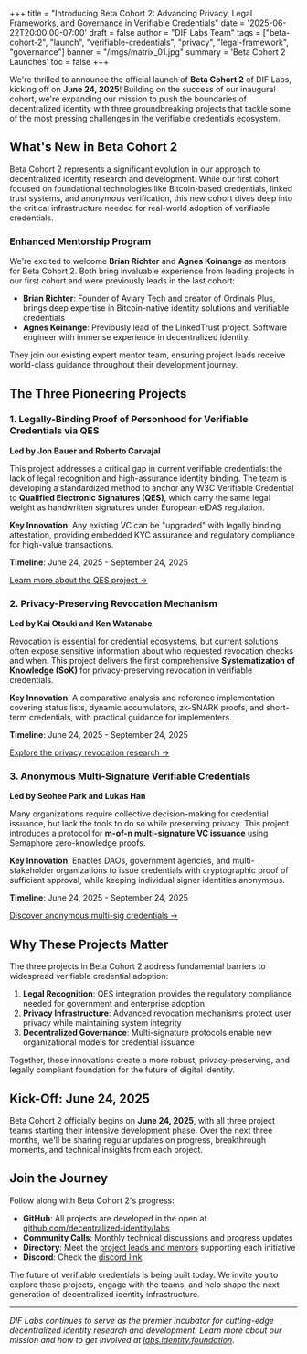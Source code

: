 +++
title = "Introducing Beta Cohort 2: Advancing Privacy, Legal Frameworks, and Governance in Verifiable Credentials"
date = '2025-06-22T20:00:00-07:00'
draft = false
author = "DIF Labs Team"
tags = ["beta-cohort-2", "launch", "verifiable-credentials", "privacy", "legal-framework", "governance"]
banner = "/imgs/matrix_01.jpg"
summary = 'Beta Cohort 2 Launches'
toc = false
+++

We're thrilled to announce the official launch of **Beta Cohort 2** of DIF Labs, kicking off on **June 24, 2025**! Building on the success of our inaugural cohort, we're expanding our mission to push the boundaries of decentralized identity with three groundbreaking projects that tackle some of the most pressing challenges in the verifiable credentials ecosystem.

## What's New in Beta Cohort 2

Beta Cohort 2 represents a significant evolution in our approach to decentralized identity research and development. While our first cohort focused on foundational technologies like Bitcoin-based credentials, linked trust systems, and anonymous verification, this new cohort dives deep into the critical infrastructure needed for real-world adoption of verifiable credentials.

### Enhanced Mentorship Program

We're excited to welcome **Brian Richter** and **Agnes Koinange** as mentors for Beta Cohort 2. Both bring invaluable experience from leading projects in our first cohort and were previously leads in the last cohort:

- **Brian Richter**: Founder of Aviary Tech and creator of Ordinals Plus, brings deep expertise in Bitcoin-native identity solutions and verifiable credentials
- **Agnes Koinange**: Previously lead of the LinkedTrust project. Software engineer with immense experience in decentralized identity.

They join our existing expert mentor team, ensuring project leads receive world-class guidance throughout their development journey.

## The Three Pioneering Projects

### 1. Legally-Binding Proof of Personhood for Verifiable Credentials via QES

**Led by Jon Bauer and Roberto Carvajal**

This project addresses a critical gap in current verifiable credentials: the lack of legal recognition and high-assurance identity binding. The team is developing a standardized method to anchor any W3C Verifiable Credential to **Qualified Electronic Signatures (QES)**, which carry the same legal weight as handwritten signatures under European eIDAS regulation.

**Key Innovation**: Any existing VC can be "upgraded" with legally binding attestation, providing embedded KYC assurance and regulatory compliance for high-value transactions.

**Timeline**: June 24, 2025 - September 24, 2025

[Learn more about the QES project →](https://github.com/decentralized-identity/labs/blob/main/proposals/beta-cohort-2-2025/legallybinding-vcs/legallybinding-vcs.md)

### 2. Privacy-Preserving Revocation Mechanism

**Led by Kai Otsuki and Ken Watanabe**

Revocation is essential for credential ecosystems, but current solutions often expose sensitive information about who requested revocation checks and when. This project delivers the first comprehensive **Systematization of Knowledge (SoK)** for privacy-preserving revocation in verifiable credentials.

**Key Innovation**: A comparative analysis and reference implementation covering status lists, dynamic accumulators, zk-SNARK proofs, and short-term credentials, with practical guidance for implementers.

**Timeline**: June 24, 2025 - September 24, 2025

[Explore the privacy revocation research →](https://github.com/decentralized-identity/labs/blob/main/proposals/beta-cohort-2-2025/pp-revocation-mechanism/001_proposal.md)

### 3. Anonymous Multi-Signature Verifiable Credentials

**Led by Seohee Park and Lukas Han**

Many organizations require collective decision-making for credential issuance, but lack the tools to do so while preserving privacy. This project introduces a protocol for **m-of-n multi-signature VC issuance** using Semaphore zero-knowledge proofs.

**Key Innovation**: Enables DAOs, government agencies, and multi-stakeholder organizations to issue credentials with cryptographic proof of sufficient approval, while keeping individual signer identities anonymous.

**Timeline**: June 24, 2025 - September 24, 2025

[Discover anonymous multi-sig credentials →](https://github.com/decentralized-identity/labs/blob/main/proposals/beta-cohort-2-2025/anon-multi-sig-vc/anon_multi_sig_vc_proposal.md)

## Why These Projects Matter

The three projects in Beta Cohort 2 address fundamental barriers to widespread verifiable credential adoption:

1. **Legal Recognition**: QES integration provides the regulatory compliance needed for government and enterprise adoption
2. **Privacy Infrastructure**: Advanced revocation mechanisms protect user privacy while maintaining system integrity  
3. **Decentralized Governance**: Multi-signature protocols enable new organizational models for credential issuance

Together, these innovations create a more robust, privacy-preserving, and legally compliant foundation for the future of digital identity.

## Kick-Off: June 24, 2025

Beta Cohort 2 officially begins on **June 24, 2025**, with all three project teams starting their intensive development phase. Over the next three months, we'll be sharing regular updates on progress, breakthrough moments, and technical insights from each project.

## Join the Journey

Follow along with Beta Cohort 2's progress:

- **GitHub**: All projects are developed in the open at [github.com/decentralized-identity/labs](https://github.com/decentralized-identity/labs)
- **Community Calls**: Monthly technical discussions and progress updates
- **Directory**: Meet the [project leads and mentors](https://labs.identity.foundation/directory/) supporting each initiative
- **Discord**: Check the [discord link](https://discord.com/invite/xnDAFnBS)


The future of verifiable credentials is being built today. We invite you to explore these projects, engage with the teams, and help shape the next generation of decentralized identity infrastructure.

---

*DIF Labs continues to serve as the premier incubator for cutting-edge decentralized identity research and development. Learn more about our mission and how to get involved at [labs.identity.foundation](https://labs.identity.foundation).*
